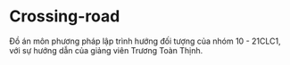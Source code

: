 # Crossing-road
Đồ án môn phương pháp lập trình hướng đối tượng của nhóm 10 - 21CLC1, với sự hướng dẫn của giảng viên Trương Toàn Thịnh.
